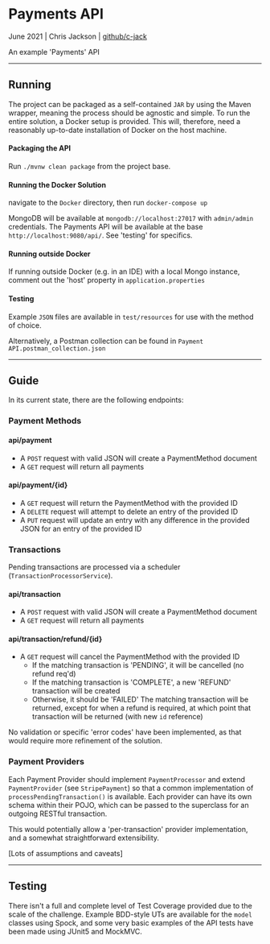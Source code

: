 # Payments API

June 2021 | Chris Jackson | [github/c-jack](http://www.github.com/c-jack)

An example 'Payments' API



---

## Running

The project can be packaged as a self-contained `JAR` by using the Maven wrapper, meaning the process should be agnostic
and simple. To run the entire solution, a Docker setup is provided. This will, therefore, need a reasonably up-to-date
installation of Docker on the host machine.

#### Packaging the API

Run `./mvnw clean package` from the project base.

#### Running the Docker Solution

navigate to the `Docker` directory, then run `docker-compose up`

MongoDB will be available at `mongodb://localhost:27017` with `admin/admin` credentials. The Payments API will be
available at the base `http://localhost:9080/api/`. See 'testing' for specifics.

#### Running outside Docker

If running outside Docker (e.g. in an IDE) with a local Mongo instance, comment out the 'host' property
in `application.properties`

#### Testing

Example `JSON` files are available in `test/resources` for use with the method of choice.

Alternatively, a Postman collection can be found in `Payment API.postman_collection.json`


---

## Guide

In its current state, there are the following endpoints:

### Payment Methods

#### api/payment

- A `POST` request with valid JSON will create a PaymentMethod document
- A `GET` request will return all payments

#### api/payment/{id}

- A `GET` request will return the PaymentMethod with the provided ID
- A `DELETE` request will attempt to delete an entry of the provided ID
- A `PUT` request will update an entry with any difference in the provided JSON for an entry of the provided ID

### Transactions

Pending transactions are processed via a scheduler (`TransactionProcessorService`).

#### api/transaction

- A `POST` request with valid JSON will create a PaymentMethod document
- A `GET` request will return all payments

#### api/transaction/refund/{id}

- A `GET` request will cancel the PaymentMethod with the provided ID
    - If the matching transaction is 'PENDING', it will be cancelled (no refund req'd)
    - If the matching transaction is 'COMPLETE', a new 'REFUND' transaction will be created
    - Otherwise, it should be 'FAILED' The matching transaction will be returned, except for when a refund is required,
      at which point that transaction will be returned (with new `id` reference)

No validation or specific 'error codes' have been implemented, as that would require more refinement of the solution.


### Payment Providers
Each Payment Provider should implement `PaymentProcessor` and extend `PaymentProvider` (see `StripePayment`) so that a common implementation of `processPendingTransaction()` is available.
Each provider can have its own schema within their POJO, which can be passed to the superclass for an outgoing RESTful transaction.

This would potentially allow a 'per-transaction' provider implementation, and a somewhat straightforward extensibility.  

[Lots of assumptions and caveats]


---

## Testing

There isn't a full and complete level of Test Coverage provided due to the scale of the challenge.  Example BDD-style UTs are available for the `model` classes using Spock, and some very basic examples of the API tests have been made using JUnit5 and MockMVC.
